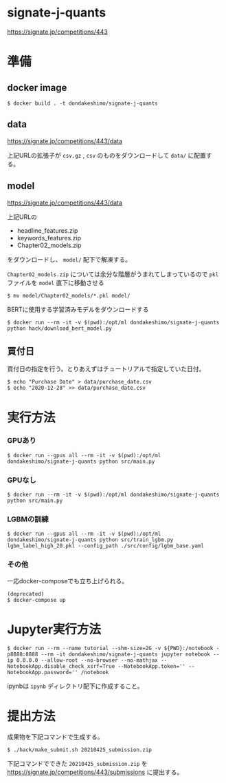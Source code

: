 # signate-j-quants
https://signate.jp/competitions/443


# 準備

## docker image

```
$ docker build . -t dondakeshimo/signate-j-quants
```

## data
https://signate.jp/competitions/443/data

上記URLの拡張子が `csv.gz` , `csv` のものをダウンロードして `data/` に配置する。

## model
https://signate.jp/competitions/443/data

上記URLの

- headline\_features.zip
- keywords\_features.zip
- Chapter02\_models.zip

をダウンロードし、 `model/` 配下で解凍する。

`Chapter02_models.zip` については余分な階層がうまれてしまっているので `pkl` ファイルを `model` 直下に移動させる

```
$ mv model/Chapter02_models/*.pkl model/
```

BERTに使用する学習済みモデルをダウンロードする

```
$ docker run --rm -it -v $(pwd):/opt/ml dondakeshimo/signate-j-quants python hack/download_bert_model.py
```

## 買付日
買付日の指定を行う。とりあえずはチュートリアルで指定していた日付。

```
$ echo "Purchase Date" > data/purchase_date.csv
$ echo "2020-12-28" >> data/purchase_date.csv
```


# 実行方法

### GPUあり

```
$ docker run --gpus all --rm -it -v $(pwd):/opt/ml dondakeshimo/signate-j-quants python src/main.py
```

### GPUなし

```
$ docker run --rm -it -v $(pwd):/opt/ml dondakeshimo/signate-j-quants python src/main.py
```

### LGBMの訓練

```
$ docker run --gpus all --rm -it -v $(pwd):/opt/ml dondakeshimo/signate-j-quants python src/train_lgbm.py lgbm_label_high_20.pkl --config_path ./src/config/lgbm_base.yaml
```

### その他

一応docker-composeでも立ち上げられる。
```
(deprecated)
$ docker-compose up
```


# Jupyter実行方法
```
$ docker run --rm --name tutorial --shm-size=2G -v ${PWD}:/notebook -p8888:8888 --rm -it dondakeshimo/signate-j-quants jupyter notebook --ip 0.0.0.0 --allow-root --no-browser --no-mathjax --NotebookApp.disable_check_xsrf=True --NotebookApp.token='' --NotebookApp.password='' /notebook
```
ipynbは `ipynb` ディレクトリ配下に作成すること。


# 提出方法
成果物を下記コマンドで生成する。

```
$ ./hack/make_submit.sh 20210425_submission.zip
```

下記コマンドでできた `20210425_submission.zip` を https://signate.jp/competitions/443/submissions に提出する。
